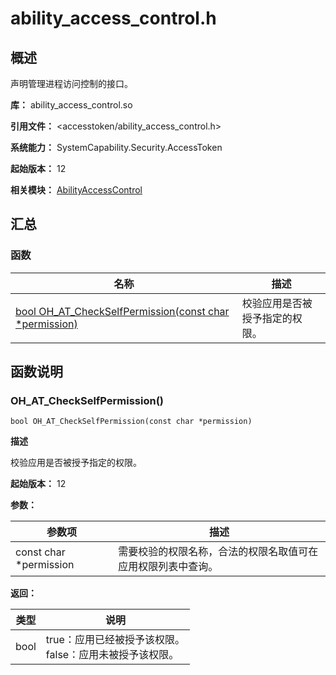 # ability_access_control.h

## 概述

声明管理进程访问控制的接口。

**库：** ability_access_control.so

**引用文件：** <accesstoken/ability_access_control.h>

**系统能力：** SystemCapability.Security.AccessToken

**起始版本：** 12

**相关模块：** [AbilityAccessControl](capi-abilityaccesscontrol.md)

## 汇总

### 函数

| 名称 | 描述 |
| -- | -- |
| [bool OH_AT_CheckSelfPermission(const char *permission)](#oh_at_checkselfpermission) | 校验应用是否被授予指定的权限。 |

## 函数说明

### OH_AT_CheckSelfPermission()

```
bool OH_AT_CheckSelfPermission(const char *permission)
```

**描述**

校验应用是否被授予指定的权限。

**起始版本：** 12


**参数：**

| 参数项 | 描述 |
| -- | -- |
| const char *permission | 需要校验的权限名称，合法的权限名取值可在应用权限列表中查询。 |

**返回：**

| 类型 | 说明 |
| -- | -- |
| bool | true：应用已经被授予该权限。<br>         false：应用未被授予该权限。 |


